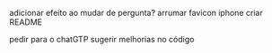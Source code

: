 adicionar efeito ao mudar de pergunta?
arrumar favicon iphone
criar README

pedir para o chatGTP sugerir melhorias no código 